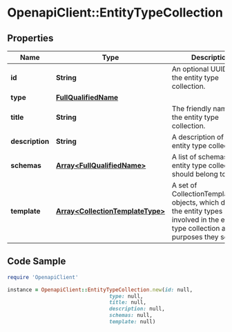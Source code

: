 # OpenapiClient::EntityTypeCollection

## Properties

Name | Type | Description | Notes
------------ | ------------- | ------------- | -------------
**id** | **String** | An optional UUID for the entity type collection. | [optional] 
**type** | [**FullQualifiedName**](FullQualifiedName.md) |  | [optional] 
**title** | **String** | The friendly name for the entity type collection. | [optional] 
**description** | **String** | A description of the entity type collection. | [optional] 
**schemas** | [**Array&lt;FullQualifiedName&gt;**](FullQualifiedName.md) | A list of schemas the entity type collection should belong to. | [optional] 
**template** | [**Array&lt;CollectionTemplateType&gt;**](CollectionTemplateType.md) | A set of CollectionTemplateType objects, which describe the entity types involved in the entity type collection and the purposes they serve | [optional] 

## Code Sample

```ruby
require 'OpenapiClient'

instance = OpenapiClient::EntityTypeCollection.new(id: null,
                                 type: null,
                                 title: null,
                                 description: null,
                                 schemas: null,
                                 template: null)
```


